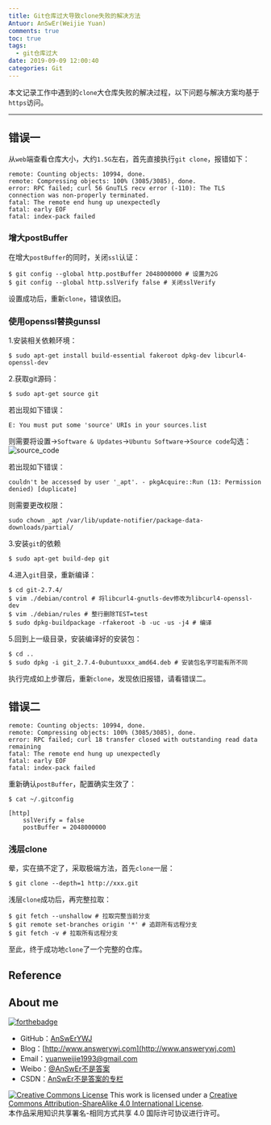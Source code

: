 ```yaml
---
title: Git仓库过大导致clone失败的解决方法
Antuor: AnSwEr(Weijie Yuan)
comments: true
toc: true
tags:
  - git仓库过大
date: 2019-09-09 12:00:40
categories: Git
---
```


本文记录工作中遇到的`clone`大仓库失败的解决过程，以下问题与解决方案均基于`https`访问。

----------

<!--more-->

## 错误一
从`web`端查看仓库大小，大约`1.5G`左右，首先直接执行`git clone`，报错如下：
```
remote: Counting objects: 10994, done.
remote: Compressing objects: 100% (3085/3085), done.
error: RPC failed; curl 56 GnuTLS recv error (-110): The TLS connection was non-properly terminated.
fatal: The remote end hung up unexpectedly
fatal: early EOF
fatal: index-pack failed
```

### 增大postBuffer
在增大`postBuffer`的同时，关闭`ssl`认证：
```
$ git config --global http.postBuffer 2048000000 # 设置为2G
$ git config --global http.sslVerify false # 关闭sslVerify
```
设置成功后，重新`clone`，错误依旧。

### 使用openssl替换gunssl
1.安装相关依赖环境：
```
$ sudo apt-get install build-essential fakeroot dpkg-dev libcurl4-openssl-dev
```

2.获取git源码：
```
$ sudo apt-get source git
```
若出现如下错误：
```
E: You must put some 'source' URIs in your sources.list
```
则需要将设置->`Software & Updates`->`Ubuntu Software`->`Source code`勾选：
![source_code](source_code.png)

若出现如下错误：
```
couldn't be accessed by user '_apt'. - pkgAcquire::Run (13: Permission denied) [duplicate]
```
则需要更改权限：
```
sudo chown _apt /var/lib/update-notifier/package-data-downloads/partial/
```

3.安装`git`的依赖
```
$ sudo apt-get build-dep git
```

4.进入`git`目录，重新编译：
```
$ cd git-2.7.4/
$ vim ./debian/control # 将libcurl4-gnutls-dev修改为libcurl4-openssl-dev
$ vim ./debian/rules # 整行删除TEST=test
$ sudo dpkg-buildpackage -rfakeroot -b -uc -us -j4 # 编译
```

5.回到上一级目录，安装编译好的安装包：
```
$ cd ..
$ sudo dpkg -i git_2.7.4-0ubuntuxxx_amd64.deb # 安装包名字可能有所不同
```

执行完成如上步骤后，重新`clone`，发现依旧报错，请看错误二。

## 错误二
```
remote: Counting objects: 10994, done.
remote: Compressing objects: 100% (3085/3085), done.
error: RPC failed; curl 18 transfer closed with outstanding read data remaining
fatal: The remote end hung up unexpectedly
fatal: early EOF
fatal: index-pack failed
```

重新确认`postBuffer`，配置确实生效了：
```
$ cat ~/.gitconfig

[http]
	sslVerify = false
	postBuffer = 2048000000
```

### 浅层clone
晕，实在搞不定了，采取极端方法，首先`clone`一层：
```
$ git clone --depth=1 http://xxx.git
```
浅层`clone`成功后，再完整拉取：
```
$ git fetch --unshallow # 拉取完整当前分支
$ git remote set-branches origin '*' # 追踪所有远程分支
$ git fetch -v # 拉取所有远程分支
```

至此，终于成功地`clone`了一个完整的仓库。

## Reference

## About me
[![forthebadge](http://forthebadge.com/images/badges/ages-20-30.svg)](http://forthebadge.com)
- GitHub：[AnSwErYWJ](https://github.com/AnSwErYWJ)
- Blog：[http://www.answerywj.com](http://www.answerywj.com)
- Email：[yuanweijie1993@gmail.com](https://mail.google.com)
- Weibo：[@AnSwEr不是答案](http://weibo.com/1783591593)
- CSDN：[AnSwEr不是答案的专栏](http://blog.csdn.net/u011192270)

<a rel="license" href="http://creativecommons.org/licenses/by-sa/4.0/"><img alt="Creative Commons License" style="border-width:0" src="https://i.creativecommons.org/l/by-sa/4.0/88x31.png" /></a> This work is licensed under a <a rel="license" href="http://creativecommons.org/licenses/by-sa/4.0/">Creative Commons Attribution-ShareAlike 4.0 International License</a>.  
本作品采用知识共享署名-相同方式共享 4.0 国际许可协议进行许可。